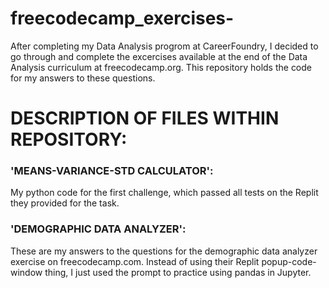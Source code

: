 # freecodecamp_exercises-
After completing my Data Analysis progrom at CareerFoundry, I decided to go through and complete the excercises available at the end of the Data Analysis curriculum at freecodecamp.org. This repository holds the code for my answers to these questions. 


# DESCRIPTION OF FILES WITHIN REPOSITORY:

### 'MEANS-VARIANCE-STD CALCULATOR':
My python code for the first challenge, which passed all tests on the Replit they provided for the task.


### 'DEMOGRAPHIC DATA ANALYZER':
These are my answers to the questions for the demographic data analyzer exercise on freecodecamp.com. Instead of using their Replit popup-code-window thing, I just used the prompt to practice using pandas in Jupyter. 
